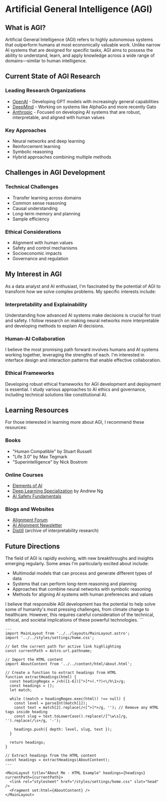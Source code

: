 # Artificial General Intelligence (AGI)

## What is AGI?

Artificial General Intelligence (AGI) refers to highly autonomous systems that outperform humans at most economically valuable work. Unlike narrow AI systems that are designed for specific tasks, AGI aims to possess the ability to understand, learn, and apply knowledge across a wide range of domains—similar to human intelligence.

## Current State of AGI Research

### Leading Research Organizations
- [OpenAI](https://openai.com) - Developing GPT models with increasingly general capabilities
- [DeepMind](https://deepmind.com) - Working on systems like AlphaGo and more recently Gato
- [Anthropic](https://anthropic.com) - Focused on developing AI systems that are robust, interpretable, and aligned with human values

### Key Approaches
- Neural networks and deep learning
- Reinforcement learning
- Symbolic reasoning
- Hybrid approaches combining multiple methods

## Challenges in AGI Development

### Technical Challenges
- Transfer learning across domains
- Common sense reasoning
- Causal understanding
- Long-term memory and planning
- Sample efficiency

### Ethical Considerations
- Alignment with human values
- Safety and control mechanisms
- Socioeconomic impacts
- Governance and regulation

## My Interest in AGI

As a data analyst and AI enthusiast, I'm fascinated by the potential of AGI to transform how we solve complex problems. My specific interests include:

### Interpretability and Explainability
Understanding how advanced AI systems make decisions is crucial for trust and safety. I follow research on making neural networks more interpretable and developing methods to explain AI decisions.

### Human-AI Collaboration
I believe the most promising path forward involves humans and AI systems working together, leveraging the strengths of each. I'm interested in interface design and interaction patterns that enable effective collaboration.

### Ethical Frameworks
Developing robust ethical frameworks for AGI development and deployment is essential. I study various approaches to AI ethics and governance, including technical solutions like constitutional AI.

## Learning Resources

For those interested in learning more about AGI, I recommend these resources:

### Books
- "Human Compatible" by Stuart Russell
- "Life 3.0" by Max Tegmark
- "Superintelligence" by Nick Bostrom

### Online Courses
- [Elements of AI](https://www.elementsofai.com/)
- [Deep Learning Specialization](https://www.deeplearning.ai/deep-learning-specialization/) by Andrew Ng
- [AI Safety Fundamentals](https://aisafetyfundamentals.com/)

### Blogs and Websites
- [Alignment Forum](https://www.alignmentforum.org/)
- [AI Alignment Newsletter](https://rohinshah.com/alignment-newsletter/)
- [Distill](https://distill.pub/) (archive of interpretability research)

## Future Directions

The field of AGI is rapidly evolving, with new breakthroughs and insights emerging regularly. Some areas I'm particularly excited about include:

- Multimodal models that can process and generate different types of data
- Systems that can perform long-term reasoning and planning
- Approaches that combine neural networks with symbolic reasoning
- Methods for aligning AI systems with human preferences and values

I believe that responsible AGI development has the potential to help solve some of humanity's most pressing challenges, from climate change to healthcare. However, this requires careful consideration of the technical, ethical, and societal implications of these powerful technologies.
\`\`\`

```astro file="src/pages/about/html-example.astro"
---
import MainLayout from '../../layouts/MainLayout.astro';
import '../../styles/settings/home.css';

// Get the current path for active link highlighting
const currentPath = Astro.url.pathname;

// Import the HTML content
import AboutContent from '../../content/html/about.html';

// Create a function to extract headings from HTML
function extractHeadings(html) {
  const headingRegex = /<h([1-6])[^>]*>(.*?)<\/h\1>/g;
  const headings = [];
  let match;
  
  while ((match = headingRegex.exec(html)) !== null) {
    const level = parseInt(match[1]);
    const text = match[2].replace(/<[^>]*>/g, ''); // Remove any HTML tags inside heading
    const slug = text.toLowerCase().replace(/[^\w\s]/g, '').replace(/\s+/g, '-');
    
    headings.push({ depth: level, slug, text });
  }
  
  return headings;
}

// Extract headings from the HTML content
const headings = extractHeadings(AboutContent);
---

<MainLayout title="About Me - HTML Example" headings={headings} currentPath={currentPath}>
  <link rel="stylesheet" href="/styles/settings/home.css" slot="head" />
  <Fragment set:html={AboutContent} />
</MainLayout>
